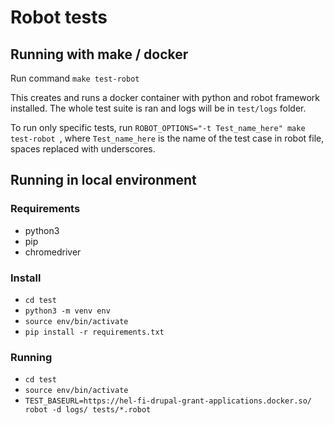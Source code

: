 # Robot tests

## Running with make / docker

Run command `make test-robot`

This creates and runs a docker container with python and robot framework installed. The whole test suite is ran and logs will be in `test/logs` folder.

To run only specific tests, run `ROBOT_OPTIONS="-t Test_name_here" make test-robot
`, where `Test_name_here` is the name of the test case in robot file, spaces replaced with underscores.

## Running in local environment

### Requirements

- python3
- pip
- chromedriver

### Install

- `cd test`
- `python3 -m venv env`
- `source env/bin/activate`
- `pip install -r requirements.txt`

### Running

- `cd test`
- `source env/bin/activate`
- `TEST_BASEURL=https://hel-fi-drupal-grant-applications.docker.so/ robot -d logs/ tests/*.robot`
